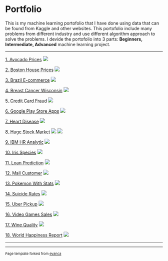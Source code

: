 # Portfolio

This is my machine learning portofolio that I have done using data that can be found from Kaggle and other websites. This portofolio include many problems from different industry and use different algorithm approach to solve the problems. I devide the portofolio into 3 parts: **Beginners, Intermediate, Advanced** machine learning project.

---
[1. Avocado Prices](https://github.com/richardraphitaompusunggu/datascience_and_machinelearning/blob/master/Avocado%20Prices/Avocado%20Prices.ipynb)
<img src="images/data_avocado_prices.png?raw=true"/>

[2. Boston House Prices](https://github.com/richardraphitaompusunggu/datascience_and_machinelearning/blob/master/Boston%20House%20Price/Boston%20House%20Price.ipynb)
<img src="images/data_correlation_boston_price.png?raw=true"/>

[3. Brazil E-commerce](https://github.com/richardraphitaompusunggu/datascience_and_machinelearning/blob/master/Brazil%20Ecommerce/Brazilian%20E-commerce.ipynb)
<img src="images/data_brazil_ecommerce.png?raw=true"/>

[4. Breast Cancer Wisconsin](https://github.com/richardraphitaompusunggu/datascience_and_machinelearning/blob/master/Breast%20Cancer%20Wisconsin/Breast%20Cancer.ipynb)
<img src="images/data_breast_cancer.png?raw=true"/>

[5. Credit Card Fraud](https://github.com/richardraphitaompusunggu/datascience_and_machinelearning/blob/master/Credit%20Card%20Fraud/Credit%20Fraud.ipynb)
<img src="images/data_credit_fraud.png?raw=true"/>

[6. Google Play Store Apps](https://github.com/richardraphitaompusunggu/datascience_and_machinelearning/blob/master/Google%20Play%20Store%20Apps/Google%20Play%20Store.ipynb)
<img src="images/data_google.png?raw=true"/>

[7. Heart Disease](https://github.com/richardraphitaompusunggu/datascience_and_machinelearning/blob/master/Heart%20Disease/Heart%20Disease%20UCI.ipynb)
<img src="images/data_heart_disease.png?raw=true"/>

[8. Huge Stock Market](https://github.com/richardraphitaompusunggu/datascience_and_machinelearning/blob/master/Huge%20Stock%20Market/Stock%20Market%20Price.ipynb)
<img src="images/data_average_open_price.png?raw=true"/>
<img src="images/data_average_open_price_1.png?raw=true"/>

[9. IBM HR Analytic](https://github.com/richardraphitaompusunggu/datascience_and_machinelearning/blob/master/IBM%20HR%20Analystic/IBM%20HR%20Analystics.ipynb)
<img src="images/data_IBM_HR.png?raw=true"/>

[10. Iris Species](https://github.com/richardraphitaompusunggu/datascience_and_machinelearning/blob/master/Iris%20Species/Iris%20Species.ipynb)
<img src="images/data_distribution_species.png?raw=true"/>

[11. Loan Prediction](https://github.com/richardraphitaompusunggu/datascience_and_machinelearning/blob/master/Loan%20Prediction%20Dataset/Loan%20Prediction%20Problem.ipynb)
<img src="images/data_distribution_loan_status.png?raw=true"/>

[12. Mall Customer](https://github.com/richardraphitaompusunggu/datascience_and_machinelearning/blob/master/Mall%20Customer/Mall%20Customer.ipynb)
<img src="images/data_clustering_mall_cust.png?raw=true"/>

[13. Pokemon With Stats](https://github.com/richardraphitaompusunggu/datascience_and_machinelearning/blob/master/Pokemon%20With%20Stats/Pokemon%20With%20Stats.ipynb)
<img src="images/data_pokemon.png?raw=true"/>

[14. Suicide Rates](https://github.com/richardraphitaompusunggu/datascience_and_machinelearning/blob/master/Suicide%20Rates/Suicide%20Rates.ipynb)
<img src="images/data_suicide.png?raw=true"/>

[15. Uber Pickup](https://github.com/richardraphitaompusunggu/datascience_and_machinelearning/blob/master/Uber%20Pickup/Uber%20Pickup.ipynb)
<img src="images/data_uber_1.png?raw=true"/>

[16. Video Games Sales](https://github.com/richardraphitaompusunggu/datascience_and_machinelearning/blob/master/Video%20Games%20Sales/Video%20Games%20Sales.ipynb)
<img src="images/data_video_game_sales.png?raw=true"/>

[17. Wine Quality](https://github.com/richardraphitaompusunggu/datascience_and_machinelearning/blob/master/Wine%20Quality/Wine%20Quality.ipynb)
<img src="images/data_distribution_wine_quality_2.png?raw=true"/>

[18. World Happiness Report](https://github.com/richardraphitaompusunggu/datascience_and_machinelearning/blob/master/World%20Happiness%20Report/World%20Happiness%20Report.ipynb)
<img src="images/data_world_happiness.png?raw=true"/>


---




---
<p style="font-size:11px">Page template forked from <a href="https://github.com/evanca/quick-portfolio">evanca</a></p>
<!-- Remove above link if you don't want to attibute -->
